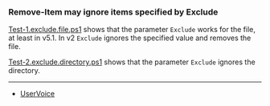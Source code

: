 
### Remove-Item may ignore items specified by Exclude

[Test-1.exclude.file.ps1](Test-1.exclude.file.ps1) shows that the parameter `Exclude` works for the file, at least in v5.1.
In v2 `Exclude` ignores the specified value and removes the file.

[Test-2.exclude.directory.ps1](Test-2.exclude.directory.ps1) shows that the parameter `Exclude` ignores the directory.

***

- [UserVoice](https://windowsserver.uservoice.com/forums/301869-powershell/suggestions/16591075-remove-item-recurse-exclude-does-not-work-at-le)
